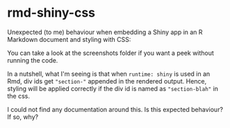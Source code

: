 # rmd-shiny-css

Unexpected (to me) behaviour when embedding a Shiny app in an R Markdown document and styling with CSS: 

You can take a look at the screenshots folder if you want a peek without running the code. 

In a nutshell, what I'm seeing is that when `runtime: shiny` is used in an Rmd, div ids get `"section-"` appended in the rendered output. Hence, styling will be applied correctly if the div id is named as `"section-blah"` in the css. 

I could not find any documentation around this. Is this expected behaviour? If so, why?
